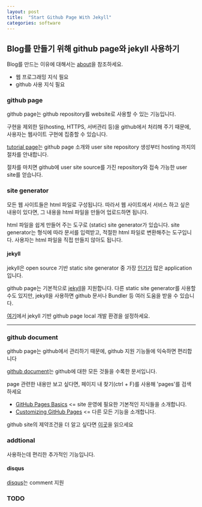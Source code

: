 ```yaml
---
layout: post
title:  "Start Github Page With Jekyll"
categories: software
---
```

## Blog를 만들기 위해 github page와 jekyll 사용하기
Blog를 만드는 이유에 대해서는 [about](/about/)을 참조하세요.

- 웹 프로그래밍 지식 필요
- github 사용 지식 필요

### github page
github page는 github repository를 website로 사용할 수 있는 기능입니다.

구현을 제외한 일(hosting, HTTPS, 서버관리 등)을 github에서 처리해 주기 때문에, 사용자는 웹사이트 구현에 집중할 수 있습니다.

[tutorial page](https://pages.github.com/)는 github page 소개와 user site repository 생성부터 hosting 까지의 절차를 안내합니다.

절차를 마치면 github에 user site source를 가진 repository와 접속 가능한 user site를 얻습니다.

### site generator
모든 웹 사이트들은 html 파일로 구성됩니다. 따라서 웹 사이트에서 서비스 하고 싶은 내용이 있다면, 그 내용을 html 파일을 만들어 업로드하면 됩니다.

html 파일을 쉽게 만들어 주는 도구로 (static) site generator가 있습니다. site generator는 형식에 따라 문서를 입력받고, 적절한 html 파일로 변환해주는 도구입니다. 사용자는 html 파일을 직접 만들지 않아도 됩니다. 

#### jekyll
jekyll은 open source 기반 static site generator 중 가장 [인기가](https://www.staticgen.com/) 많은 application 입니다.

github page는 기본적으로 [jekyll](https://jekyllrb.com/)을 지원합니다. 다른 static site generator를 사용할 수도 있지만, jekyll을 사용하면 github 문서나 Bundler 등 여러 도움을 받을 수 있습니다.

[여기](https://help.github.com/articles/setting-up-your-github-pages-site-locally-with-jekyll/#step-2-install-jekyll-using-bundler)에서 jekyll 기반 github page local 개발 환경을 설정하세요.


---

### github document
github page는 github에서 관리하기 때문에, github 지원 기능들에 익숙하면 편리합니다

[github document](https://help.github.com/)는 github에 대한 모든 것들을 수록한 문서입니다.

page 관련한 내용만 보고 싶다면, 페이지 내 찾기(ctrl + F)를 사용해 'pages'를 검색하세요

- [GitHub Pages Basics](https://help.github.com/categories/github-pages-basics/) <= site 운영에 필요한 기본적인 지식들을 소개합니다.
- [Customizing GitHub Pages](https://help.github.com/categories/customizing-github-pages/) <= 다른 모든 기능을 소개합니다.

github site의 제약조건을 더 알고 싶다면 [이곳](https://help.github.com/articles/github-terms-of-service/)을 읽으세요

### addtional
사용하는데 편리한 추가적인 기능입니다.

#### disqus
[disqus](https://disqus.com/)는 comment 지원

### TODO
